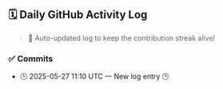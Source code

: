 ## 🗓️ Daily GitHub Activity Log

> 🤖 Auto-updated log to keep the contribution streak alive!

### ✅ Commits

- 🕒 2025-05-27 11:10 UTC — New log entry 🕒


